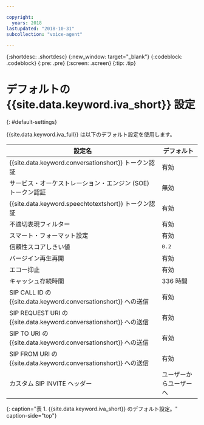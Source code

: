 ```yaml
---

copyright:
  years: 2018
lastupdated: "2018-10-31"
subcollection: "voice-agent"

---
```


{:shortdesc: .shortdesc}
{:new_window: target="_blank"}
{:codeblock: .codeblock}
{:pre: .pre}
{:screen: .screen}
{:tip: .tip}


# デフォルトの {{site.data.keyword.iva_short}} 設定
{: #default-settings}

{{site.data.keyword.iva_full}} は以下のデフォルト設定を使用します。

| 設定名 | デフォルト |
|------|---------------|
| {{site.data.keyword.conversationshort}} トークン認証| 有効 |
| サービス・オーケストレーション・エンジン (SOE) トークン認証| 無効 |
| {{site.data.keyword.speechtotextshort}} トークン認証| 有効 |
| 不適切表現フィルター | 有効 |
| スマート・フォーマット設定 | 有効 |
| 信頼性スコアしきい値 | `0.2` |
| バージイン再生再開 | 有効 |
| エコー抑止 | 有効 |
| キャッシュ存続時間 | 336 時間 |
| SIP CALL ID の {{site.data.keyword.conversationshort}} への送信 | 有効 |
| SIP REQUEST URI の {{site.data.keyword.conversationshort}} への送信 | 有効 |
| SIP TO URI の {{site.data.keyword.conversationshort}} への送信 | 有効 |
| SIP FROM URI の {{site.data.keyword.conversationshort}} への送信 | 有効 |
| カスタム SIP INVITE ヘッダー | ユーザーからユーザーへ |
{: caption="表 1. {{site.data.keyword.iva_short}} のデフォルト設定。" caption-side="top"}
